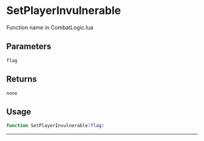 # SetPlayerInvulnerable
Function name in CombatLogic.lua
## Parameters
`flag`
## Returns
`none`
## Usage
```lua
function SetPlayerInvulnerable(flag)
```
---
